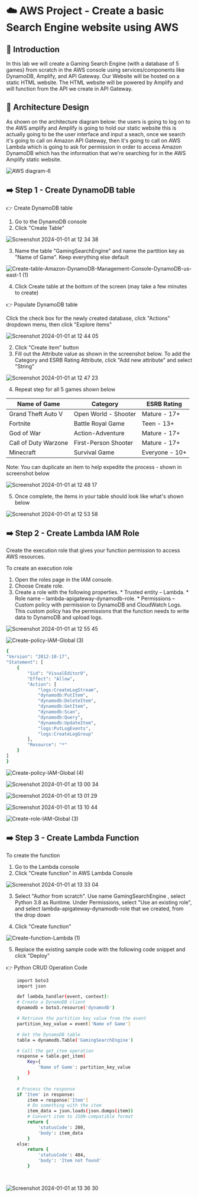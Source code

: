 # ☁️ AWS Project - Create a basic Search Engine website using AWS

## 📄 Introduction

In this lab we will create a Gaming Search Engine (with a database of 5 games) from scratch in the AWS console using services/components like DynamoDB, Amplify, and API Gateway. Our Website will be hosted on a static HTML website. The HTML website will be powered by Amplify and will function from the API we create in API Gateway.


## 📐 Architecture Design


As shown on the architecture diagram below: the users is going to log on to the AWS amplify and Amplify is going to hold our static website this is actually going to be the user interface and input a seach, once we search it's going to call on Amazon API Gateway, then it's going to call on AWS Lambda which is going to ask for permission in order to access Amazon DynamoDB which has the information that we're searching for in the AWS Amplify static website.

![AWS diagram-6](https://github.com/julien-muke/Search-Engine-Website-using-AWS/assets/110755734/1ceb6f26-78b9-4e23-ba9a-ffa088b395b1)



## ➡️ Step 1 - Create DynamoDB table

👉 Create DynamoDB table

1. Go to the DynamoDB console
2. Click "Create Table"


![Screenshot 2024-01-01 at 12 34 38](https://github.com/julien-muke/Search-Engine-Website-using-AWS/assets/110755734/8eacb8e8-ca9a-4efd-8ba9-7832d3eebf46)



3. Name the table "GamingSearchEngine" and name the partition key as "Name of Game". Keep everything else default


![Create-table-Amazon-DynamoDB-Management-Console-DynamoDB-us-east-1 (1)](https://github.com/julien-muke/Search-Engine-Website-using-AWS/assets/110755734/6f6f4acc-e31e-49b6-8055-0f2afaaaa125)



4. Click Create table at the bottom of the screen (may take a few minutes to create)



👉 Populate DynamoDB table

Click the check box for the newly created database, click "Actions" dropdown menu, then click "Explore items"


![Screenshot 2024-01-01 at 12 44 05](https://github.com/julien-muke/Search-Engine-Website-using-AWS/assets/110755734/14fe9fa7-cc1a-422c-8a8b-f9d40de92760)



2. Click "Create item" button
3. Fill out the Attribute value as shown in the screenshot below. To add the Category and ESRB Rating Attribute, click "Add new attribute" and select "String"



![Screenshot 2024-01-01 at 12 47 23](https://github.com/julien-muke/Search-Engine-Website-using-AWS/assets/110755734/294dbdfa-58e0-40cc-bb38-dd440573300b)




4. Repeat step for all 5 games shown below


| Name of Game | Category | ESRB Rating |
|--------------|----------|------------|
| Grand Theft Auto V | Open World - Shooter | Mature - 17+ |
| Fortnite | Battle Royal Game | Teen - 13+ |
| God of War | Action-Adventure | Mature - 17+ |
| Call of Duty Warzone | First-Person Shooter | Mature - 17+ |
| Minecraft | Survival Game | Everyone - 10+ |



Note: You can duplicate an item to help expedite the process - shown in screenshot below 


![Screenshot 2024-01-01 at 12 48 17](https://github.com/julien-muke/Search-Engine-Website-using-AWS/assets/110755734/a490ee55-aca0-4dad-b6db-c7885787d927)



5. Once complete, the items in your table should look like what's shown below



![Screenshot 2024-01-01 at 12 53 58](https://github.com/julien-muke/Search-Engine-Website-using-AWS/assets/110755734/f2608c8a-ca46-4bd7-bde9-ace52bf546df)



## ➡️ Step 2 - Create Lambda IAM Role

Create the execution role that gives your function permission to access AWS resources.

To create an execution role

1. Open the roles page in the IAM console.
2. Choose Create role.
3. Create a role with the following properties.
        * Trusted entity – Lambda.
        * Role name – lambda-apigateway-dynamodb-role.
        * Permissions – Custom policy with permission to DynamoDB and CloudWatch Logs. This custom policy has the permissions that the function needs to write data to DynamoDB and upload logs.


![Screenshot 2024-01-01 at 12 55 45](https://github.com/julien-muke/Search-Engine-Website-using-AWS/assets/110755734/dc60c1c1-23bb-4fe0-8882-db00d51654db)



![Create-policy-IAM-Global (3)](https://github.com/julien-muke/Search-Engine-Website-using-AWS/assets/110755734/1fafa468-72e9-42f3-a819-f83f4d16743b)


```bash
{
"Version": "2012-10-17",
"Statement": [
    {
        "Sid": "VisualEditor0",
        "Effect": "Allow",
        "Action": [
            "logs:CreateLogStream",
            "dynamodb:PutItem",
            "dynamodb:DeleteItem",
            "dynamodb:GetItem",
            "dynamodb:Scan",
            "dynamodb:Query",
            "dynamodb:UpdateItem",
            "logs:PutLogEvents",
            "logs:CreateLogGroup"
        ],
        "Resource": "*"
    }
]
}
```



![Create-policy-IAM-Global (4)](https://github.com/julien-muke/Search-Engine-Website-using-AWS/assets/110755734/c2df491e-81b5-49a4-9c56-829cbaa12c7d)




![Screenshot 2024-01-01 at 13 00 34](https://github.com/julien-muke/Search-Engine-Website-using-AWS/assets/110755734/ca7fec1e-ed53-4be7-9cea-dae928c0d283)



![Screenshot 2024-01-01 at 13 01 29](https://github.com/julien-muke/Search-Engine-Website-using-AWS/assets/110755734/3bb32d38-8ef1-47c2-ac34-7136c129c9df)




![Screenshot 2024-01-01 at 13 10 44](https://github.com/julien-muke/Search-Engine-Website-using-AWS/assets/110755734/e6ab0780-fc52-470a-9789-a25d1510cc39)



![Create-role-IAM-Global (3)](https://github.com/julien-muke/Search-Engine-Website-using-AWS/assets/110755734/3cfd440d-b678-4d11-b3af-bf0ac3d893ec)



## ➡️ Step 3 - Create Lambda Function

To create the function

1. Go to the Lambda console
2. Click "Create function" in AWS Lambda Console



![Screenshot 2024-01-01 at 13 33 04](https://github.com/julien-muke/Search-Engine-Website-using-AWS/assets/110755734/3d83c8da-6192-40ee-87e9-6e4f5f252c9b)



3. Select "Author from scratch". Use name GamingSearchEngine , select Python 3.8 as Runtime. Under Permissions, select "Use an existing role", and select lambda-apigateway-dynamodb-role that we created, from the drop down

4. Click "Create function"



![Create-function-Lambda (1)](https://github.com/julien-muke/Search-Engine-Website-using-AWS/assets/110755734/dd0fc78d-98f1-4aca-a113-508ca3c3284f)




5. Replace the existing sample code with the following code snippet and click "Deploy"


👉 Python CRUD Operation Code


```bash
    import boto3
    import json

    def lambda_handler(event, context):
    # Create a DynamoDB client
    dynamodb = boto3.resource('dynamodb')

    # Retrieve the partition key value from the event
    partition_key_value = event['Name of Game']

    # Get the DynamoDB table
    table = dynamodb.Table('GamingSearchEngine')

    # Call the get_item operation
    response = table.get_item(
        Key={
            'Name of Game': partition_key_value
        }
    )

    # Process the response
    if 'Item' in response:
        item = response['Item']
        # Do something with the item
        item_data = json.loads(json.dumps(item))  
        # Convert item to JSON-compatible format
        return {
            'statusCode': 200,
            'body': item_data
        }
    else:
        return {
            'statusCode': 404,
            'body': 'Item not found'
        }

        
```



![Screenshot 2024-01-01 at 13 36 30](https://github.com/julien-muke/Search-Engine-Website-using-AWS/assets/110755734/a6436c90-e183-4c28-b355-2c7fb74a7604)



